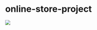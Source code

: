 # online-store-project

<a href="https://yapx.ru/v/TTTBk" title="HomePage"><img src="https://i.yapx.ru/TTTBk.png"></a>
